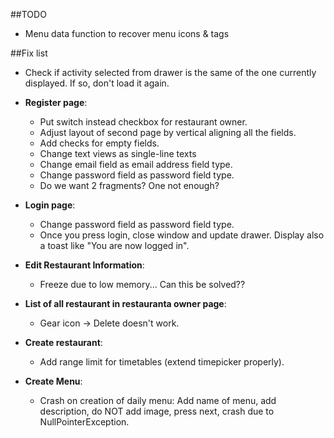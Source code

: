 ##TODO

  + Menu data function to recover menu icons & tags
  
##Fix list

  + Check if activity selected from drawer is the same of the one currently displayed. If so, don't load it again.
  + **Register page**:

      + Put switch instead checkbox for restaurant owner.
      + Adjust layout of second page by vertical aligning all the fields.
      + Add checks for empty fields.
      + Change text views as single-line texts
      + Change email field as email address field type.
      + Change password field as password field type.
      + Do we want 2 fragments? One not enough?

  + **Login page**:

      + Change password field as password field type.
      + Once you press login, close window and update drawer. Display also a toast like "You are now logged in".

  + **Edit Restaurant Information**:

     + Freeze due to low memory... Can this be solved??

  + **List of all restaurant in restauranta owner page**:

    + Gear icon -> Delete doesn't work.

  + **Create restaurant**:

    + Add range limit for timetables (extend timepicker properly).

  + **Create Menu**:

    + Crash on creation of daily menu: Add name of menu, add description, do NOT add image, press next, crash due to NullPointerException.